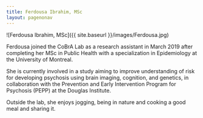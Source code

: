 ```yaml
---
title: Ferdousa Ibrahim, MSc
layout: pagenonav
---
```

![Ferdousa Ibrahim, MSc]({{ site.baseurl }}/images/Ferdousa.jpg)

Ferdousa joined the CoBrA Lab as a research assistant in March 2019 after completing her
MSc in Public Health with a specialization in Epidemiology at the University of
Montreal. 

She is currently involved in a study aiming to improve understanding of risk
for developing psychosis using brain imaging, cognition, and genetics, in collaboration
with the Prevention and Early Intervention Program for Psychosis (PEPP) at the Douglas
Institute. 

Outside the lab, she enjoys jogging, being in nature and cooking a good meal
and sharing it.

